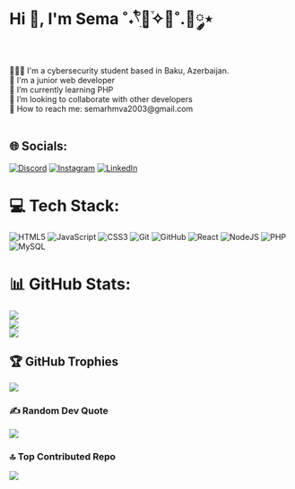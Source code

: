 # Hi 👋, I'm Sema ˚˖𓍢ִ໋🌷͙֒✧🩷˚.🎀༘⋆  
<br>
👩🏻‍💻 I'm a cybersecurity student based in Baku, Azerbaijan.<br>👾 I'm a junior web developer<br>🌱 I’m currently learning PHP<br>👯 I’m looking to collaborate with other developers<br>📧 How to reach me: semarhmva2003@gmail.com<br><br>

## 🌐 Socials:
[![Discord](https://img.shields.io/badge/Discord-%237289DA.svg?logo=discord&logoColor=white)](https://discord.gg/943634140283162675) [![Instagram](https://img.shields.io/badge/Instagram-%23E4405F.svg?logo=Instagram&logoColor=white)](https://instagram.com/jusddsky) [![LinkedIn](https://img.shields.io/badge/LinkedIn-%230077B5.svg?logo=linkedin&logoColor=white)](https://www.linkedin.com/in/sema-rehimova-b2732027a/) 

# 💻 Tech Stack:
![HTML5](https://img.shields.io/badge/html5-%23E34F26.svg?style=for-the-badge&logo=html5&logoColor=white) ![JavaScript](https://img.shields.io/badge/javascript-%23323330.svg?style=for-the-badge&logo=javascript&logoColor=%23F7DF1E) ![CSS3](https://img.shields.io/badge/css3-%231572B6.svg?style=for-the-badge&logo=css3&logoColor=white) ![Git](https://img.shields.io/badge/git-%23F05033.svg?style=for-the-badge&logo=git&logoColor=white) ![GitHub](https://img.shields.io/badge/github-%23121011.svg?style=for-the-badge&logo=github&logoColor=white) ![React](https://img.shields.io/badge/react-%2320232a.svg?style=for-the-badge&logo=react&logoColor=%2361DAFB) ![NodeJS](https://img.shields.io/badge/node.js-6DA55F?style=for-the-badge&logo=node.js&logoColor=white) ![PHP](https://img.shields.io/badge/php-%23777BB4.svg?style=for-the-badge&logo=php&logoColor=white) ![MySQL](https://img.shields.io/badge/mysql-4479A1.svg?style=for-the-badge&logo=mysql&logoColor=white)

# 📊 GitHub Stats:
![](https://github-readme-stats.vercel.app/api?username=semarhmva&theme=omni&hide_border=true&include_all_commits=false&count_private=false)<br/>
![](https://github-readme-streak-stats.herokuapp.com/?user=semarhmva&theme=omni&hide_border=true)<br/>
![](https://github-readme-stats.vercel.app/api/top-langs/?username=semarhmva&theme=omni&hide_border=true&include_all_commits=false&count_private=false&layout=compact)

## 🏆 GitHub Trophies
![](https://github-profile-trophy.vercel.app/?username=semarhmva&theme=radical&no-frame=false&no-bg=true&margin-w=4)

### ✍️ Random Dev Quote
![](https://quotes-github-readme.vercel.app/api?type=horizontal&theme=merko)

### 🔝 Top Contributed Repo
![](https://github-contributor-stats.vercel.app/api?username=semarhmva&limit=5&theme=dark&combine_all_yearly_contributions=true)

